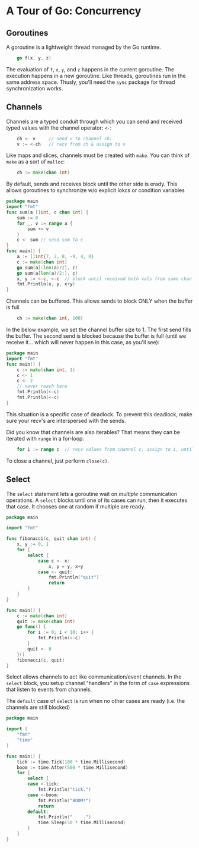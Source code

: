 # A Tour of Go: Concurrency

## Goroutines
A goroutine is a lightweight thread managed by the Go runtime.
```Go
	go f(x, y, z)
```
The evaluation of `f`, `x`, `y`, and `z` happens in the current goroutine. The execution happens in a new goroutine. Like threads, goroutines run in the same address space. Thusly, you'll need the `sync` package for thread synchronization works.

## Channels
Channels are a typed conduit through which you can send and received typed values with the channel operator: `<-`:
```Go
	ch <- v		// send v to channel ch.
    v := <-ch	// recv from ch & assign to v
```
Like maps and slices, channels must be created with `make`. You can think of `make` as a sort of `malloc`:
```Go
	ch := make(chan int)
```
By default, sends and receives block until the other side is erady. This allows goroutines to synchronize w/o explicit lokcs or condition variables
```Go
package main
import "fmt"
func sum(a []int, c chan int) {
	sum := 0
    for _, v := range a {
    	sum += v
    }
    c <- sum // send sum to c
}
func main() {
	a := []int{7, 2, 8, -9, 4, 0}
    c := make(chan int)
    go sum(a[:len(a)/2], c)
    go sum(a[len(a)/2:], c)
    x, y := <-c, <-c  // block until received both vals from same chan
    fmt.Println(x, y, x+y)
}
```
Channels can be buffered. This allows sends to block ONLY when the buffer is full.
```Go
	ch := make(chan int, 100)
``` 
In the below example, we set the channel buffer size to 1. The first send fills the buffer. The second send is blocked because the buffer is full (until we receive it... which will never happen in this case, as you'll see):
```Go
package main
import "fmt"
func main() {
	c := make(chan int, 1)
    c <- 1
    c <- 2
    // never reach here
    fmt.Println(<-c)
    fmt.Println(<-c)
}
``` 
This situation is a specific case of deadlock. To prevent this deadlock, make sure your recv's are interspersed with the sends.

Did you know that channels are also iterables? That means they can be iterated with `range` in a for-loop:
```Go
	for i := range c  // recv values from channel c, assign to i, until c is closed
```
To close a channel, just perform `close(c)`.

## Select
The `select` statement lets a goroutine wait on _multiple_ communication operations. A `select` blocks until one of its cases can run, then it executes that case. It chooses one at random if multiple are ready.
```Go
package main

import "fmt"

func fibonacci(c, quit chan int) {
	x, y := 0, 1
    for {
    	select {
        	case c <- x:
            	x, y = y, x+y
            case <- quit:
            	fmt.Println("quit")
                return
        }
    }
}

func main() {
	c := make(chan int)
    quit := make(chan int)
    go func() {
    	for i := 0; i < 10; i++ {
        	fmt.Println(<-c)
        }
        quit <- 0
    }()
    fibonacci(c, quit)
}
```
Select allows channels to act like communication/event channels. In the `select` block, you setup channel "handlers" in the form of `case` expressions that listen to events from channels.

The `default` case of `select` is run when no other cases are ready (i.e. the channels are still blocked)
```Go
package main

import (
    "fmt"
    "time"
)

func main() {
    tick := time.Tick(100 * time.Millisecond)
    boom := time.After(500 * time.Millisecond)
    for {
        select {
        case <-tick:
            fmt.Println("tick.")
        case <-boom:
            fmt.Println("BOOM!")
            return
        default:
            fmt.Println("    .")
            time.Sleep(50 * time.Millisecond)
        }
    }
}
```

